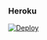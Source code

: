 ### Heroku
[![Deploy](https://www.herokucdn.com/deploy/button.svg)](https://heroku.com/deploy?template=https://github.com/lolivai/code7.1.5) 
